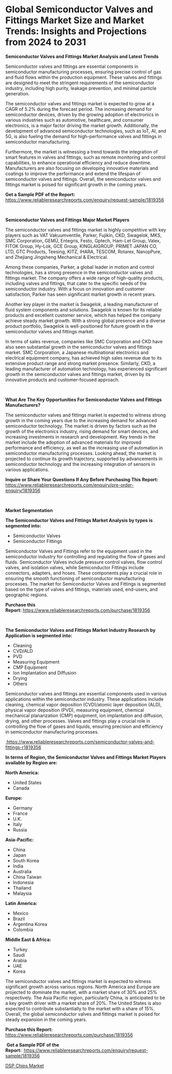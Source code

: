 <p><h1>Global Semiconductor Valves and Fittings Market Size and Market Trends: Insights and Projections from 2024 to 2031</h1></p><p><strong>Semiconductor Valves and Fittings Market Analysis and Latest Trends</strong></p>
<p><p>Semiconductor valves and fittings are essential components in semiconductor manufacturing processes, ensuring precise control of gas and fluid flows within the production equipment. These valves and fittings are designed to meet the stringent requirements of the semiconductor industry, including high purity, leakage prevention, and minimal particle generation.</p><p>The semiconductor valves and fittings market is expected to grow at a CAGR of 5.2% during the forecast period. The increasing demand for semiconductor devices, driven by the growing adoption of electronics in various industries such as automotive, healthcare, and consumer electronics, is a major factor driving the market growth. Additionally, the development of advanced semiconductor technologies, such as IoT, AI, and 5G, is also fueling the demand for high-performance valves and fittings in semiconductor manufacturing.</p><p>Furthermore, the market is witnessing a trend towards the integration of smart features in valves and fittings, such as remote monitoring and control capabilities, to enhance operational efficiency and reduce downtime. Manufacturers are also focusing on developing innovative materials and coatings to improve the performance and extend the lifespan of semiconductor valves and fittings. Overall, the semiconductor valves and fittings market is poised for significant growth in the coming years.</p></p>
<p><strong>Get a Sample PDF of the Report:&nbsp;</strong> <a href="https://www.reliableresearchreports.com/enquiry/request-sample/1819356">https://www.reliableresearchreports.com/enquiry/request-sample/1819356</a></p>
<p>&nbsp;</p>
<p><strong>Semiconductor Valves and Fittings Major Market Players</strong></p>
<p><p>The semiconductor valves and fittings market is highly competitive with key players such as VAT Vakuumventile, Parker, Fujikin, CKD, Swagelok, MKS, SMC Corporation, GEMÜ, Entegris, Festo, Gptech, Ham-Let Group, Valex, FITOK Group, Hy-Lok, GCE Group, KINGLAIGROUP, PRIMET JAPAN CO, LTD, GTC Products, Teesing, KITZ, IHARA, TESCOM, Rotarex, NanopPure, and Zhejiang Jingsheng Mechanical & Electrical.</p><p>Among these companies, Parker, a global leader in motion and control technologies, has a strong presence in the semiconductor valves and fittings market. The company offers a wide range of high-quality products, including valves and fittings, that cater to the specific needs of the semiconductor industry. With a focus on innovation and customer satisfaction, Parker has seen significant market growth in recent years.</p><p>Another key player in the market is Swagelok, a leading manufacturer of fluid system components and solutions. Swagelok is known for its reliable products and excellent customer service, which has helped the company achieve steady market growth. With a strong global presence and a diverse product portfolio, Swagelok is well-positioned for future growth in the semiconductor valves and fittings market.</p><p>In terms of sales revenue, companies like SMC Corporation and CKD have also seen substantial growth in the semiconductor valves and fittings market. SMC Corporation, a Japanese multinational electronics and electrical equipment company, has achieved high sales revenue due to its extensive product range and strong market presence. Similarly, CKD, a leading manufacturer of automation technology, has experienced significant growth in the semiconductor valves and fittings market, driven by its innovative products and customer-focused approach.</p></p>
<p>&nbsp;</p>
<p><strong>What Are The Key Opportunities For Semiconductor Valves and Fittings Manufacturers?</strong></p>
<p><p>The semiconductor valves and fittings market is expected to witness strong growth in the coming years due to the increasing demand for advanced semiconductor technology. The market is driven by factors such as the growth of the electronics industry, rising demand for smart devices, and increasing investments in research and development. Key trends in the market include the adoption of advanced materials for improved performance and efficiency, as well as the increasing use of automation in semiconductor manufacturing processes. Looking ahead, the market is projected to continue its growth trajectory, supported by advancements in semiconductor technology and the increasing integration of sensors in various applications.</p></p>
<p><strong>Inquire or Share Your Questions If Any Before Purchasing This Report:</strong> <a href="https://www.reliableresearchreports.com/enquiry/pre-order-enquiry/1819356">https://www.reliableresearchreports.com/enquiry/pre-order-enquiry/1819356</a></p>
<p>&nbsp;</p>
<p><strong>Market Segmentation</strong></p>
<p><strong>The Semiconductor Valves and Fittings Market Analysis by types is segmented into:</strong></p>
<p><ul><li>Semiconductor Valves</li><li>Semiconductor Fittings</li></ul></p>
<p><p>Semiconductor Valves and Fittings refer to the equipment used in the semiconductor industry for controlling and regulating the flow of gases and fluids. Semiconductor Valves include pressure control valves, flow control valves, and isolation valves, while Semiconductor Fittings include connectors, adapters, and hoses. These components play a crucial role in ensuring the smooth functioning of semiconductor manufacturing processes. The market for Semiconductor Valves and Fittings is segmented based on the type of valves and fittings, materials used, end-users, and geographic regions.</p></p>
<p><strong>Purchase this Report:&nbsp;</strong><a href="https://www.reliableresearchreports.com/purchase/1819356">https://www.reliableresearchreports.com/purchase/1819356</a></p>
<p>&nbsp;</p>
<p><strong>The Semiconductor Valves and Fittings Market Industry Research by Application is segmented into:</strong></p>
<p><ul><li>Cleaning</li><li>CVD/ALD</li><li>PVD</li><li>Measuring Equipment</li><li>CMP Equipment</li><li>Ion Implantation and Diffusion</li><li>Drying</li><li>Others</li></ul></p>
<p><p>Semiconductor valves and fittings are essential components used in various applications within the semiconductor industry. These applications include cleaning, chemical vapor deposition (CVD)/atomic layer deposition (ALD), physical vapor deposition (PVD), measuring equipment, chemical mechanical planarization (CMP) equipment, ion implantation and diffusion, drying, and other processes. Valves and fittings play a crucial role in controlling the flow of gases and liquids, ensuring precision and efficiency in semiconductor manufacturing processes.</p></p>
<p><a href="https://www.reliableresearchreports.com/semiconductor-valves-and-fittings-r1819356">&nbsp;https://www.reliableresearchreports.com/semiconductor-valves-and-fittings-r1819356</a></p>
<p><strong>In terms of Region, the Semiconductor Valves and Fittings Market Players available by Region are:</strong></p>
<p>
    <p> <strong> North America: </strong>
        <ul>
            <li>United States</li>
            <li>Canada</li>
        </ul>
        </p> 
    <p> <strong> Europe: </strong>
        <ul>
            <li>Germany</li>
            <li>France</li>
            <li>U.K.</li>
            <li>Italy</li>
            <li>Russia</li>
        </ul>
        </p> 
    <p> <strong> Asia-Pacific: </strong>
        <ul>
            <li>China</li>
            <li>Japan</li>
            <li>South Korea</li>
            <li>India</li>
            <li>Australia</li>
            <li>China Taiwan</li>
            <li>Indonesia</li>
            <li>Thailand</li>
            <li>Malaysia</li>
        </ul>
        </p> 
    <p> <strong> Latin America: </strong>
        <ul>
            <li>Mexico</li>
            <li>Brazil</li>
            <li>Argentina Korea</li>
            <li>Colombia</li>
        </ul>
        </p> 
    <p> <strong> Middle East & Africa: </strong>
        <ul>
            <li>Turkey</li>
            <li>Saudi</li>
            <li>Arabia</li>
            <li>UAE</li>
            <li>Korea</li>
        </ul>
    </p>
    </p>
<p><p>The semiconductor valves and fittings market is expected to witness significant growth across various regions. North America and Europe are projected to dominate the market, with a market share of 30% and 25% respectively. The Asia Pacific region, particularly China, is anticipated to be a key growth driver with a market share of 20%. The United States is also expected to contribute substantially to the market with a share of 15%. Overall, the global semiconductor valves and fittings market is poised for steady expansion in the coming years.</p></p>
<p><strong>Purchase this Report: </strong><a href="https://www.reliableresearchreports.com/purchase/1819356">https://www.reliableresearchreports.com/purchase/1819356</a></p>
<p>&nbsp;<strong>Get a Sample PDF of the Report:&nbsp;&nbsp;</strong><a href="https://www.reliableresearchreports.com/enquiry/request-sample/1819356">https://www.reliableresearchreports.com/enquiry/request-sample/1819356</a></p>
<p><strong></strong></p>
<p><p><a href="https://github.com/globismark/Market-Research-Report-List-4/blob/main/dsp-chips-market.md">DSP Chips Market</a></p></p>